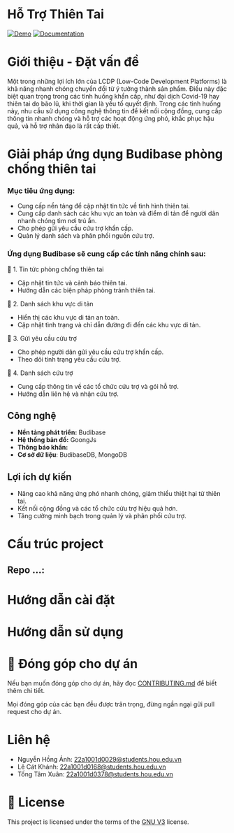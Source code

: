 # Hỗ Trợ Thiên Tai

[![Demo](https://img.shields.io/badge/Demo-2ea44f?style=for-the-badge)](https://fbetahou.budibase.app/app/disaster-relief) [![Documentation](https://img.shields.io/badge/Documentation-blue?style=for-the-badge)]()

# Giới thiệu - Đặt vấn đề 
Một trong những lợi ích lớn của LCDP (Low-Code Development Platforms) là khả năng nhanh chóng chuyển đổi từ ý tưởng thành sản phẩm. Điều này đặc biệt quan trọng trong các tình huống khẩn cấp, như đại dịch Covid-19 hay thiên tai do bão lũ, khi thời gian là yếu tố quyết định. Trong các tình huống này, nhu cầu sử dụng công nghệ thông tin để kết nối cộng đồng, cung cấp thông tin nhanh chóng và hỗ trợ các hoạt động ứng phó, khắc phục hậu quả, và hỗ trợ nhân đạo là rất cấp thiết.
# Giải pháp ứng dụng Budibase phòng chống thiên tai
### Mục tiêu ứng dụng: 
- Cung cấp nền tảng để cập nhật tin tức về tình hình thiên tai.
- Cung cấp danh sách các khu vực an toàn và điểm di tản để người dân nhanh chóng tìm nơi trú ẩn.
- Cho phép gửi yêu cầu cứu trợ khẩn cấp.
- Quản lý danh sách và phân phối nguồn cứu trợ.
  
### Ứng dụng Budibase sẽ cung cấp các tính năng chính sau:

📰 1. Tin tức phòng chống thiên tai 
- Cập nhật tin tức và cảnh báo thiên tai.
- Hướng dẫn các biện pháp phòng tránh thiên tai.

📝 2. Danh sách khu vực di tản
- Hiển thị các khu vực di tản an toàn.
- Cập nhật tình trạng và chỉ dẫn đường đi đến các khu vực di tản.

📣 3. Gửi yêu cầu cứu trợ
- Cho phép người dân gửi yêu cầu cứu trợ khẩn cấp.
- Theo dõi tình trạng yêu cầu cứu trợ.

📝 4. Danh sách cứu trợ
- Cung cấp thông tin về các tổ chức cứu trợ và gói hỗ trợ.
- Hướng dẫn liên hệ và nhận cứu trợ.

## Công nghệ 
- **Nền tảng phát triển:** Budibase
- **Hệ thống bản đồ:** GoongJs
- **Thông báo khẩn:**
- **Cơ sở dữ liệu**: BudibaseDB, MongoDB
## Lợi ích dự kiến 
- Nâng cao khả năng ứng phó nhanh chóng, giảm thiểu thiệt hại từ thiên tai.
- Kết nối cộng đồng và các tổ chức cứu trợ hiệu quả hơn.
- Tăng cường minh bạch trong quản lý và phân phối cứu trợ.
# Cấu trúc project 
## Repo ...: 
# Hướng dẫn cài đặt 
# Hướng dẫn sử dụng 
# 🙌 Đóng góp cho dự án
Nếu bạn muốn đóng góp cho dự án, hãy đọc [CONTRIBUTING.md](https://github.com/FBeta-Hou/.github/blob/main/CONTRIBUTING.md) để biết thêm chi tiết.

Mọi đóng góp của các bạn đều được trân trọng, đừng ngần ngại gửi pull request cho dự án.
# Liên hệ 
-   Nguyễn Hồng Ánh: 22a1001d0029@students.hou.edu.vn
-   Lê Cát Khánh: 22a1001d0168@students.hou.edu.vn
-   Tống Tâm Xuân: 22a1001d0378@students.hou.edu.vn
# 📝 License 
This project is licensed under the terms of the [GNU V3](https://github.com/FBeta-Hou/.github/blob/main/LICENSE) license.
<!--

**Here are some ideas to get you started:**

🙋‍♀️ A short introduction - what is your organization all about?
🌈 Contribution guidelines - how can the community get involved?
👩‍💻 Useful resources - where can the community find your docs? Is there anything else the community should know?
🍿 Fun facts - what does your team eat for breakfast?
🧙 Remember, you can do mighty things with the power of [Markdown](https://docs.github.com/github/writing-on-github/getting-started-with-writing-and-formatting-on-github/basic-writing-and-formatting-syntax)
-->
